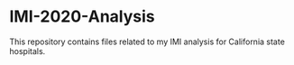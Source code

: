# IMI-2020-Analysis
This repository contains files related to my IMI analysis for California state hospitals.
